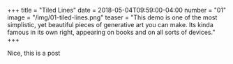 +++
title = "Tiled Lines"
date = 2018-05-04T09:59:00-04:00
number = "01"
image = "/img/01-tiled-lines.png"
teaser = "This demo is one of the most simplistic, yet beautiful pieces of generative art you can make. Its kinda famous in its own right, appearing on books and on all sorts of devices."
+++

Nice, this is a post
